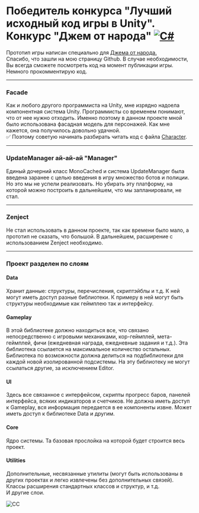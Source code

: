 # Победитель конкурса "Лучший исходный код игры в Unity". Конкурс "Джем от народа" [![C#](https://img.shields.io/badge/Code%20Style-C%23-blueviolet)](https://github.com/dotnet/corefx/blob/master/Documentation/coding-guidelines/coding-style.md)
Прототип игры написан специально для [Джема от народа.](https://dtf.ru/s/superjam)  
Спасибо, что зашли на мою страницу Github. В случае необходимости, Вы всегда сможете посмотреть код на момент публикации игры.
Немного прокомментирую код. 
_______
### Facade
Как и любого другого программиста на Unity, мне изрядно надоела компонентная система Unity. Программисты со временем понимают, что от нее нужно отходить. Именно поэтому в данном проекте мной было использована фасадная модель для персонажей. Как мне кажется, она получилось довольно удачной.   
:white_check_mark: Поэтому советую начинать разбирать читать код с файла [Character](https://github.com/VasilevMaxim/PrisonAsIsolation/blob/main/Scripts/Gameplay/Characters/Character.cs).
________

### UpdateManager ай-ай-ай "Manager"
Единый дочерний класс MonoCached и система UpdateManager была введена заранее с целью введения в игру множество ботов и полиции. Но это мы не успели реализовать. Но убирать эту платформу, на которой можно построить в дальнейшем, что мы запланировали, не стал.
________
### Zenject    
Не стал использовать в данном проекте, так как времени было мало, а прототип не сказать, что большой. В дальнейшем, расширение с использованием Zenject необходимо.   
_________
### Проект разделен по слоям    
#### Data   
Хранит данные: структуры, перечисления, скриптэйблы и т.д. К ней могут иметь доступ разные библиотеки. К примеру в ней могут быть структуры необходимые как геймплею так и интерфейсу.   
#### Gameplay    
В этой библиотеке должно находиться все, что связано непосредственно с игровыми механиками, кор-геймплей, мета-геймплей, фичи (ежедневная награда, ежедневные задания и т.д.). Эта библиотека ссылается на максимальное количество остальных. Библиотека по возможности должна делиться на подбиблиотеки для каждой новой изолированной подсистемы. На эту библиотеку не могут ссылаться другие, за исключением Editor.    
#### UI    
Здесь все связанное с интерфейсом, скрипты прогресс баров, панелей интерфейса, всяких индикаторов и счетчиков. Не должна иметь доступ к Gameplay, вся информация передается в ее компоненты извне. Может иметь доступ к библиотеке Data и другим.    
#### Core    
Ядро системы. Та базовая прослойка на которой будет строится весь проект.    
#### Utilities   
Дополнительные, несвязанные утилиты (могут быть использованы в других проектах и легко извлечены без дополнительных связей). Классы расширения стандартных классов и структур, и т.д.   
И другие слои.



![CC](https://sun9-66.userapi.com/vsIo2fqiBaFhHYb8wVYD_h0NS8c2pkqbXbqo3A/s8uB6ESTQzw.jpg "CC")  
